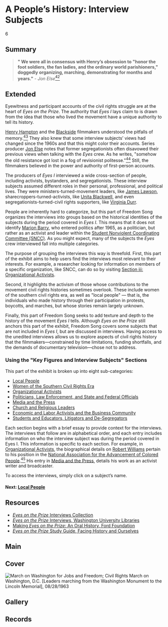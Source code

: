 # A People’s History: Interview Subjects

6

## Summary

> **" We were all in consensus with Henry’s obsession to "honor the foot soldiers, the fan ladies, and the ordinary world parishioners," doggedly organizing, marching, demonstrating for months and years."** - *Jon Else*[<sup>42</sup>](/exhibits/eotp/notes#42)

## Extended

Eyewitness and participant accounts of the civil rights struggle are at the heart of *Eyes on the Prize*. The authority that *Eyes I* lays claim to is drawn from the idea that those who lived the movement have a unique authority to tell its history. 

[Henry Hampton](/exhibits/eotp/2-making-television-history#HenryHampton) and the [Blackside](/2-making-television-history#Blackside) filmmakers understood the pitfalls of memory.[<sup>43</sup>](/exhibits/eotp/notes#43) They also knew that some interview subjects’ views had changed since the 1960s and that this might color their accounts. Series producer [Jon Else](/2-making-television-history#JonElse) notes that former segregationists often disavowed their previous views when talking with the *Eyes* crew. As he writes, "somehow the old resistance got lost in a fog of revisionist politesse."[<sup>44</sup>](/exhibits/eotp/notes#44) Still, the filmmakers believed in the power and authority of first-person accounts. 

The producers of *Eyes I* interviewed a wide cross-section of people, including activists, bystanders, and segregationists. These interview subjects assumed different roles in their personal, professional, and political lives. They were ministers-turned-movement leaders, like [James Lawson](https://americanarchive.org/catalog/cpb-aacip_151-1c1td9ns49), sharecroppers-turned-activists, like [Unita Blackwell](https://americanarchive.org/catalog/cpb-aacip_151-0r9m32nw0m), and even segregationists-turned-civil rights supporters, like [Virginia Durr](https://americanarchive.org/catalog/cpb-aacip_151-1j9765b34k). 

People are inherently hard to categorize, but this part of Freedom Song organizes the interviews into groups based on the historical identities of the subjects during the period covered in *Eyes I*. This means that it does not identify [Marion Barry](https://americanarchive.org/catalog/cpb-aacip_151-6d5p844721), who entered politics after 1965, as a politician, but rather as an activist and leader within the [Student Nonviolent Coordinating Committee (SNCC)](https://snccdigital.org/inside-sncc/the-story-of-sncc/). As you might expect, many of the subjects the *Eyes* crew interviewed fall into multiple categories. 

The purpose of grouping the interviews this way is threefold. First, this part of the exhibit aims to help users find the interviews most relevant to their interests. For example, a researcher looking for information on members of a specific organization, like SNCC, can do so by visiting [Section iii: Organizational Activists](exhibits/eotp/5-3-organizational-activists/).

Second, it highlights the activism of those whose contributions to the movement civil rights histories sometimes overlook. These include women of the southern civil rights era, as well as "local people" — that is, the individuals who made history through their participation in protests, boycotts, and marches, but whose stories remain largely unknown.

Finally, this part of Freedom Song seeks to add texture and depth to the history of the movement *Eyes I* tells. Although *Eyes on the Prize* still anchors this part of the exhibit, Freedom Song covers some subjects that are not included in *Eyes I*, but are discussed in interviews. Having access to the unedited interviews allows us to explore aspects of civil rights history that the filmmakers—constrained by time limitations, funding shortfalls, and the demands of documentary television—chose not to address.

### Using the "Key Figures and Interview Subjects" Sections

This part of the exhibit is broken up into eight sub-categories: 

-	[Local People](/exhibits/eotp/5-1-local-people)
-	[Women of the Southern Civil Rights Era](/exhibits/eotp/5-2-women)
-	[Organizational Activists](/exhibits/eotp/5-3-organizational-activists)
-	[Politicians, Law Enforcement, and State and Federal Officials](/exhibits/eotp/5-4-officials)
-	[Media and the Press](/exhibits/eotp/5-5-media)
-	[Church and Religious Leaders](/exhibits/eotp/5-6-religious-leaders)
-	[Economic and Labor Activists and the Business Community](/exhibits/eotp/5-7-labor-business)
-	[Students and Educators, Litigators and De-Segregators](/exhibits/eotp/5-8-students-educators)

Each section begins with a brief essay to provide context for the interviews. The interviews that follow are in alphabetical order, and each entry includes information on who the interview subject was during the period covered in Eyes I. This information is specific to each section. For example, in [Organizational Activists](/exhibits/eotp/5-3-organizational-activists), the biographical details on [Robert Williams](https://americanarchive.org/catalog/cpb-aacip_151-5t3fx74m3w#at_524_s) pertain to his position in the [National Association for the Advancement of Colored People](https://www.naacp.org/nations-premier-civil-rights-organization/).[<sup>45</sup>](/exhibits/eotp/notes#45) His entry in [Media and the Press](/exhibits/eotp/5-5-media), details his work as an activist writer and broadcaster. 

To access the interviews, simply click on a subject’s name.


#### Next: [Local People](/exhibits/eotp/5-1-local-people)

## Resources

- [*Eyes on the Prize* Interviews Collection](https://americanarchive.org/special_collections/eotp-i-interviews)
- [*Eyes on the Prize* Interviews, Washington University Libraries](http://digital.wustl.edu/eyesontheprize/)
- [Making *Eyes on the Prize*: An Oral History, Ford Foundation](https://www.fordfoundation.org/just-matters/ford-forum/making-eyes-on-the-prize-an-oral-history/)
- [*Eyes on the Prize* Study Guide, Facing History and Ourselves](https://www.facinghistory.org/books-borrowing/eyes-prize-americas-civil-rights-movement)

## Main

## Cover
  <img title="Cover Image" alt="March on Washington for Jobs and Freedom; Civil Rights March on Washington, D.C. [Leaders marching from the Washington Monument to the Lincoln Memorial], 08/28/1963" src="https://s3.amazonaws.com/americanarchive.org/exhibits/interview-subjects.jpg">

## Gallery

## Records
